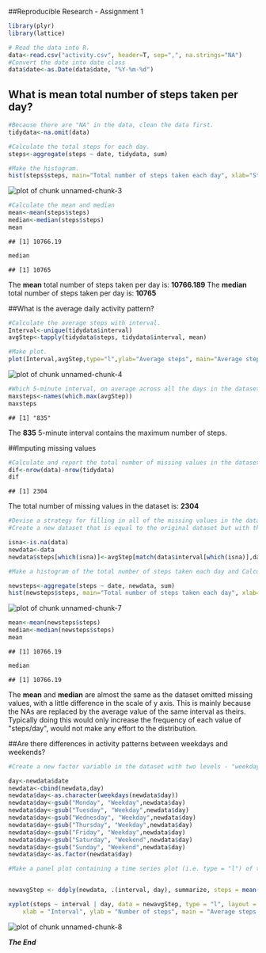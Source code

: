 
##Reproducible Research - Assignment 1


```r
library(plyr)
library(lattice)
```

```r
# Read the data into R.
data<-read.csv("activity.csv", header=T, sep=",", na.strings="NA")
#Convert the date into date class
data$date<-as.Date(data$date, "%Y-%m-%d")
```

## What is mean total number of steps taken per day?


```r
#Because there are "NA" in the data, clean the data first.
tidydata<-na.omit(data)

#Calculate the total steps for each day.
steps<-aggregate(steps ~ date, tidydata, sum)

#Make the histogram.
hist(steps$steps, main="Total number of steps taken each day", xlab="Steps/Day", col="red")
```

![plot of chunk unnamed-chunk-3](figure/unnamed-chunk-3-1.png) 

```r
#Calculate the mean and median
mean<-mean(steps$steps)
median<-median(steps$steps)
mean
```

```
## [1] 10766.19
```

```r
median
```

```
## [1] 10765
```
The **mean** total number of steps taken per day is: **10766.189**
The **median** total number of steps taken per day is: **10765**

##What is the average daily activity pattern?


```r
#Calculate the average steps with interval.
Interval<-unique(tidydata$interval)
avgStep<-tapply(tidydata$steps, tidydata$interval, mean)

#Make plot.
plot(Interval,avgStep,type="l",ylab="Average steps", main="Average steps per interval")
```

![plot of chunk unnamed-chunk-4](figure/unnamed-chunk-4-1.png) 

```r
#Which 5-minute interval, on average across all the days in the dataset, contains the maximum number of steps?
maxsteps<-names(which.max(avgStep))
maxsteps
```

```
## [1] "835"
```
The **835** 5-minute interval contains the maximum number of steps.

##Imputing missing values

```r
#Calculate and report the total number of missing values in the dataset (i.e. the total number of rows with NAs)
dif<-nrow(data)-nrow(tidydata)
dif
```

```
## [1] 2304
```
The total number of missing values in the dataset is: **2304**


```r
#Devise a strategy for filling in all of the missing values in the dataset. The strategy does not need to be sophisticated. For example, you could use the mean/median for that day, or the mean for that 5-minute interval, etc.
#Create a new dataset that is equal to the original dataset but with the missing data filled in.

isna<-is.na(data)
newdata<-data
newdata$steps[which(isna)]<-avgStep[match(data$interval[which(isna)],data$interval)]
```

```r
#Make a histogram of the total number of steps taken each day and Calculate and report the mean and median total number of steps taken per day. Do these values differ from the estimates from the first part of the assignment? What is the impact of imputing missing data on the estimates of the total daily number of steps?

newsteps<-aggregate(steps ~ date, newdata, sum)
hist(newsteps$steps, main="Total number of steps taken each day", xlab="Steps/Day", col="red",breaks=10)
```

![plot of chunk unnamed-chunk-7](figure/unnamed-chunk-7-1.png) 

```r
mean<-mean(newsteps$steps)
median<-median(newsteps$steps)
mean
```

```
## [1] 10766.19
```

```r
median
```

```
## [1] 10766.19
```
The **mean** and **median** are almost the same as the dataset omitted missing values, with a little difference in the scale of y axis. This is mainly because the NAs are replaced by the average value of the same interval as theirs. Typically doing this would only increase the frequency of each value of "steps/day", would not make any effort to the distribution.

##Are there differences in activity patterns between weekdays and weekends?


```r
#Create a new factor variable in the dataset with two levels - "weekday" and "weekend" indicating whether a given date is a weekday or weekend

day<-newdata$date
newdata<-cbind(newdata,day)
newdata$day<-as.character(weekdays(newdata$day))
newdata$day<-gsub("Monday", "Weekday",newdata$day)
newdata$day<-gsub("Tuesday", "Weekday",newdata$day)
newdata$day<-gsub("Wednesday", "Weekday",newdata$day)
newdata$day<-gsub("Thursday", "Weekday",newdata$day)
newdata$day<-gsub("Friday", "Weekday",newdata$day)
newdata$day<-gsub("Saturday", "Weekend",newdata$day)
newdata$day<-gsub("Sunday", "Weekend",newdata$day)
newdata$day<-as.factor(newdata$day)

#Make a panel plot containing a time series plot (i.e. type = "l") of the 5-minute interval (x-axis) and the average number of steps taken, averaged across all weekday days or weekend days (y-axis). See the README file in the GitHub repository to see an example of what this plot should look like using simulated data


newavgStep <- ddply(newdata, .(interval, day), summarize, steps = mean(steps))

xyplot(steps ~ interval | day, data = newavgStep, type = "l", layout = c(1, 2), 
    xlab = "Interval", ylab = "Number of steps", main = "Average steps by day")
```

![plot of chunk unnamed-chunk-8](figure/unnamed-chunk-8-1.png) 

***The End***


